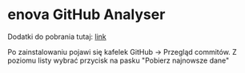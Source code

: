 # enova GitHub Analyser
Dodatki do pobrania tutaj: <a href="https://github.com/Pavlino/enovaGitHubAnalyser/tree/master/dll">link</a>

Po zainstalowaniu pojawi się kafelek GitHub -> Przegląd commitów. Z poziomu listy wybrać przycisk na pasku "Pobierz najnowsze dane"
